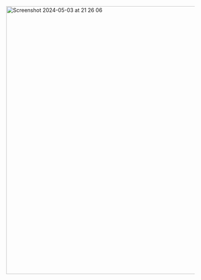 <img width="715" alt="Screenshot 2024-05-03 at 21 26 06" src="https://github.com/tom1209-netizen/CS4E17-Final/assets/75709694/2fd4b54d-0f08-42bc-97d4-7e0098089cca">
